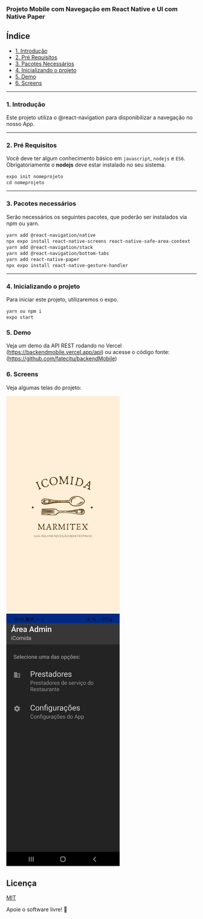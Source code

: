 ### Projeto Mobile com Navegação em React Native e UI com Native Paper

## Índice 
   * [1. Introdução](#1-introdução) 
   * [2. Pré Requisitos](#2-pré-requisitos) 
   * [3. Pacotes Necessários](#3-pacotes-necessários)
   * [4. Inicializando o projeto](#4-inicializando-o-projeto)
   * [5. Demo](#5-demo)
   * [6. Screens](#6-screens)
----


### 1. Introdução
Este projeto utiliza o @react-navigation para disponibilizar a navegação no nosso App.


----
### 2. Pré Requisitos
Você deve ter algum conhecimento básico em `javascript`, `nodejs` e `ES6`. 
Obrigatoriamente o **nodejs** deve estar instalado no seu sistema. 

```
expo init nomeprojeto
cd nomeprojeto
```

----

### 3. Pacotes necessários

Serão necessários os seguintes pacotes, que poderão ser instalados via npm ou yarn.

```
yarn add @react-navigation/native
npx expo install react-native-screens react-native-safe-area-context
yarn add @react-navigation/stack
yarn add @react-navigation/bottom-tabs
yarn add react-native-paper
npx expo install react-native-gesture-handler
```

----

### 4. Inicializando o projeto

Para iniciar este projeto, utilizaremos o expo.


```
yarn ou npm i
expo start
```

### 5. Demo
Veja um demo da API REST rodando no Vercel
(https://backendmobile.vercel.app/api) ou acesse o código fonte: (https://github.com/fatecitu/backendMobile)

### 6. Screens
Veja algumas telas do projeto:

<p align="midle">
  <img src="./src/img/splash.jpg" width="300" title="Splash Inicial" />
  <img src="./src/img/tela-inicial.jpg" width="300" title="UI Inicial onde os menus são gerados em tempo de execução"/> 
</p>


## Licença
[MIT](https://choosealicense.com/licenses/mit/)

Apoie o software livre! 🐧

